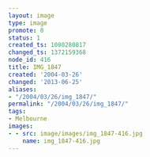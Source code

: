 ```yaml
---
layout: image
type: image
promote: 0
status: 1
created_ts: 1080280817
changed_ts: 1372159368
node_id: 416
title: IMG_1847
created: '2004-03-26'
changed: '2013-06-25'
aliases:
- "/2004/03/26/img_1847/"
permalink: "/2004/03/26/img_1847/"
tags:
- Melbourne
images:
- - src: image/images/img_1847-416.jpg
    name: img_1847-416.jpg
---
```


